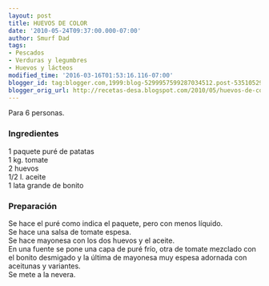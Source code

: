 ```yaml
---
layout: post
title: HUEVOS DE COLOR
date: '2010-05-24T09:37:00.000-07:00'
author: Smurf Dad
tags:
- Pescados
- Verduras y legumbres
- Huevos y lácteos
modified_time: '2016-03-16T01:53:16.116-07:00'
blogger_id: tag:blogger.com,1999:blog-5299957599287034512.post-5351052956318147154
blogger_orig_url: http://recetas-desa.blogspot.com/2010/05/huevos-de-color.html
---
```


Para 6 personas.<br /><h3>Ingredientes</h3>1 paquete puré de patatas<br />1 kg. tomate<br />2 huevos<br />1/2 l. aceite<br />1 lata grande de bonito<br /><h3>Preparación</h3>Se hace el puré como indica el paquete, pero con menos líquido.<br />Se hace una salsa de tomate espesa.<br />Se hace mayonesa con los dos huevos y el aceite.<br />En una fuente se pone una capa de puré frío, otra de tomate mezclado con el bonito desmigado y la última de mayonesa muy espesa adornada con aceitunas y variantes.<br />Se mete a la nevera.